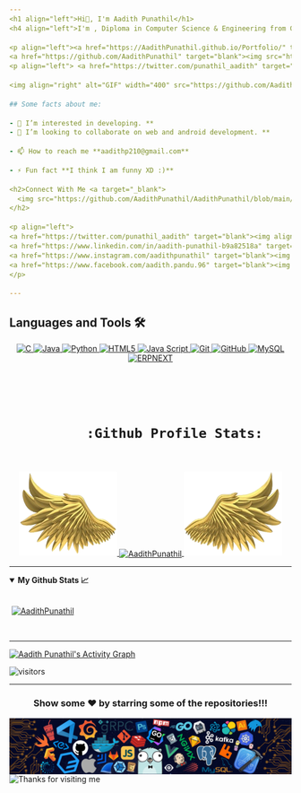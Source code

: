 ```yaml
---
<h1 align="left">Hi👋, I'm Aadith Punathil</h1>
<h4 align="left">I'm , Diploma in Computer Science & Engineering from College of Universal Engineering Payyanur Under IETE. I enjoy learning new things and developing new insights and improving my skills.</h4>

<p align="left"><a href="https://AadithPunathil.github.io/Portfolio/" target="blank"><img src="https://img.shields.io/badge/AadithPunathil-orange" alt="AadithPunathil" /> </a>
<a href="https://github.com/AadithPunathil" target="blank"><img src="https://img.shields.io/badge/Aadith%20Punathil-Official%20Github-green" alt="AadithPunathil" /> </a></p>
<p align="left"> <a href="https://twitter.com/punathil_aadith" target="blank"><img src="https://img.shields.io/twitter/follow/punathil_aadith?logo=twitter&style=for-the-badge" alt="punathil_aadith" /></a></p>

<img align="right" alt="GIF" width="400" src="https://github.com/AadithPunathil/AadithPunathil/blob/main/Profile.gif">

## Some facts about me:    
  
- 👀 I’m interested in developing. **
- 💞️ I’m looking to collaborate on web and android development. **

- 📫 How to reach me **aadithp210@gmail.com**

- ⚡ Fun fact **I think I am funny XD :)**

<h2>Connect With Me <a target="_blank">
  <img src="https://github.com/AadithPunathil/AadithPunathil/blob/main/Handshake.gif" height="32px" style="max-width:100%;"></a>
</h2>

<p align="left">
<a href="https://twitter.com/punathil_aadith" target="blank"><img align="center" src="https://github.com/AadithPunathil/AadithPunathil/blob/main/twitter.svg" alt="AadithPunathil" height="30" width="40" /></a>
<a href="https://www.linkedin.com/in/aadith-punathil-b9a82518a" target="blank"><img align="center" src="https://github.com/AadithPunathil/AadithPunathil/blob/main/linkedin.svg" alt="aadith-punathil-b9a82518a" height="30" width="40" /></a>
<a href="https://www.instagram.com/aadithpunathil" target="blank"><img align="center" src="https://github.com/AadithPunathil/AadithPunathil/blob/main/instagram.svg" alt="aadithpunathil" height="30" width="40" /></a>
<a href="https://www.facebook.com/aadith.pandu.96" target="blank"><img align="center" src="https://github.com/AadithPunathil/AadithPunathil/blob/main/facebook.svg" alt="aadith.pandu.96" height="30" width="40" /></a>
</p>

---
```

## Languages and Tools 🛠 &nbsp;
<p align="center">
  <a href="javascript:;">
    <img alt="C" src="https://img.shields.io/badge/c-%2300599C.svg?style=for-the-badge&logo=c&logoColor=white"/>
    <img alt="Java" src="https://img.shields.io/badge/java-%23ED8B00.svg?style=for-the-badge&logo=java&logoColor=white"/>
    <img alt="Python" src="https://img.shields.io/badge/-Python-2e3440?logoColor=white&logo=Python&style=for-the-badge&color=red" />
    <img alt="HTML5" src="https://img.shields.io/badge/-HTML5-2e3440?logoColor=white&logo=html5&style=for-the-badge&color=green" />
    <img alt="Java Script" src="https://img.shields.io/badge/-JavaScript-2e3440?logoColor=white&logo=JavaScript&style=for-the-badge&color=yellow" />
    <img alt="Git" src="https://img.shields.io/badge/git-%23F05033.svg?style=for-the-badge&logo=git&logoColor=white"/>
    <img alt="GitHub" src="https://img.shields.io/badge/github-%23121011.svg?style=for-the-badge&logo=github&logoColor=white"/>
    <img alt="MySQL" src="https://img.shields.io/badge/mysql-%2300f.svg?style=for-the-badge&logo=mysql&logoColor=white"/>
    <img alt="ERPNEXT" src="https://img.shields.io/badge/erpnext-%2300f.svg?style=for-the-badge&logo=erpnext&logoColor=blue"/>
<!--     <img alt="Android Studio" src =""/> -->
  </a>
</p>

<h1 align="center">
  <br/>
    <code align="center">
      :Github Profile Stats:
    </code>
</h1>

<p align="center">
  <a href="https://github.com/AadithPunathil">
    <img height="150" width="175" src="https://github.com/AadithPunathil/AadithPunathil/blob/main/left.png">
    <a href="https://github.com/AadithPunathil" title="Go to Source">
      <img
        align="center"
        width="396" 
        src="https://github-readme-streak-stats.herokuapp.com/?user=AadithPunathil&theme=github-dark&hide_border=true&date_format=j%20M%5B%20Y%5D&stroke=FFFFFF"
        alt="AadithPunathil"
      />
    </a>
    <img height="150" width="175" src="https://github.com/AadithPunathil/AadithPunathil/blob/main/right.png">
  </a>
</p>

---
<details open="">
    <summary><strong>My Github Stats 📈 </strong></summary>
    <br>
<p>&nbsp;<a href="https://github.com/AadithPunathil"><img align="center" src="https://github-readme-stats.vercel.app/api?username=AadithPunathil&show_icons=true&count_private=true&theme=dark&hide_border=true&bg_color=0D1117" alt="AadithPunathil" /></a></p>
</details>
<br />

---
<a href="https://activity-graph.herokuapp.com/graph?username=AadithPunathil"><img alt="Aadith Punathil's Activity Graph" src="https://activity-graph.herokuapp.com/graph?username=AadithPunathil&bg_color=0D1117&color=5BCDEC&line=5BCDEC&point=FFFFFF&hide_border=true" /></a>

![visitors](https://visitor-badge.laobi.icu/badge?page_id=AadithPunathil.AadithPunathil)


---
<p align="center"><h3 align="center"> Show some ❤️ by starring some of the repositories!!!</h3></p>
<img align="center" src="https://github.com/AadithPunathil/AadithPunathil/blob/main/footer.png" />

<img height="120" alt="Thanks for visiting me" width="100%" src="https://raw.githubusercontent.com/BrunnerLivio/brunnerlivio/master/images/marquee.svg" />
